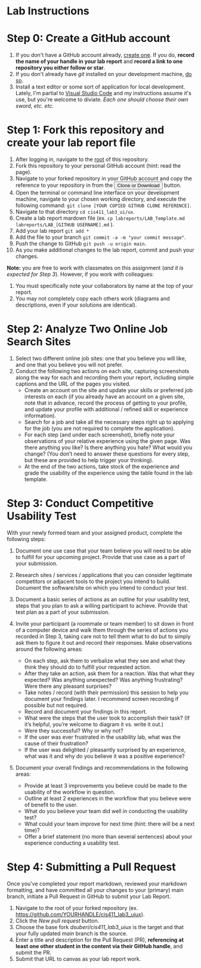 # Lab Instructions

# Step 0: Create a GitHub account
1. If you don't have a GitHub account already, [create one](https://github.com/join). If you do, **record the name of your handle in your lab report** and **record a link to one repository you either follow or star**.
2. If you don't already have _git_ installed on your development machine, [do so](https://git-scm.com/downloads).
3. Install a text editor or some sort of application for local development. Lately, I'm partial to [Visual Studio Code](https://code.visualstudio.com/) and my instructions assume it's use, but you're welcome to diviate. _Each one should choose their own sword, etc. etc._

# Step 1: Fork this repository and create your lab report file
1. After logging in, navigate to the [root](https://github.com/dsuberi/cis411_lab3_uiux) of this repository.
2. Fork this repository to your personal GitHub account (hint: read the page).
3. Navigate to your forked repository in your GitHub account and copy the reference to your repository in from the <button class="btn btn-sm btn-primary">Clone or Download</button> button.
4. Open the terminal or command line interface on your development machine, navigate to your chosen working directory, and execute the following command: ```git clone [YOUR COPIED GITHUB CLONE REFERENCE]```.
5. Navigate to that directory ```cd cis411_lab3_ui/ux```.
6. Create a lab report mardown file (ex. ```cp labreports/LAB_Template.md labreports/LAB_[GITHUB USERNAME].md``` ).
7. Add your lab report ```git add *```
8. Add the file to your branch ```git commit -a -m "your commit message"```.
9. Push the change to GitHub ```git push -u origin main```.
10. As you make additional changes to the lab report, commit and push your changes.

**Note:** you are free to work with classmates on this assignment (*and it is expected for Step 3*).  However, if you work with colleagues:

1. You must specifically note your collaborators by name at the top of your report.
2. You may not completely copy each others work (diagrams and descriptions, even if your solutions are identical).

# Step 2: Analyze Two Online Job Search Sites
1. Select two different online job sites: one that you believe you will like, and one that you believe you will not prefer.  
1. Conduct the following two actions on each site, capturing screenshots along the way for each and recording them your report, including simple captions and the URL of the pages you visited.
   - Create an account on the site and update your skills or preferred job interests on each (if you already have an account on a given site, note that in advance, record the process of getting to your profile, and update your profile with additional / refined skill or experience information).  
   - Search for a job and take all the necessary steps right up to applying for the job (you are not required to complete the application).    
   - For each step (and under each screenshot), briefly note your observations of your relative experience using the given page. Was there anything you like? Is there anything you hate? What would you change? (You don’t need to answer these questions for every step, but these are provided to help trigger your thinking).  
   - At the end of the two actions, take stock of the experience and grade the usability of the experience using the table found in the lab template.

# Step 3: Conduct Competitive Usability Test
With your newly formed team and your assigned product, complete the following steps:
1. Document one use case that your team believe you will need to be able to fulfill for your upcoming project. Provide that use case as a part of your submission.
2. Research sites / services / applications that you can consider legitimate competitors or adjacent tools to the project you intend to build. Document the software/site on which you intend to conduct your test.
3. Document a basic series of actions as an outline for your usability test, steps that you plan to ask a willing participant to achieve. Provide that test plan as a part of your submission.
4. Invite your participant (a roommate or team member) to sit down in front of a computer device and walk them through the series of actions you recorded in Step 3, taking care not to tell them what to do but to simply ask them to figure it out and record their responses.  Make observations around the following areas:
   - On each step, ask them to verbalize what they see and what they think they should do to fulfill your requested action.
   - After they take an action, ask them for a reaction. Was that what they expected? Was anything unexpected? Was anything frustrating? Were there any pleasant surprises?
   - Take notes / record (with their permission) this session to help you document your findings later. I recommend screen recording if possible but not required.
   - Record and document your findings in this report.
   - What were the steps that the user took to accomplish their task? (If it’s helpful, you’re welcome to diagram it vs. write it out.)
   - Were they successful? Why or why not?
   - If the user was ever frustrated in the usability lab, what was the cause of their frustration?
   - If the user was delighted / pleasantly surprised by an experience, what was it and why do you believe it was a positive experience?

5. Document your overall findings and recommendations in the following areas:
   - Provide at least 3 improvements you believe could be made to the usability of the workflow in question.
   - Outline at least 2 experiences in the workflow that you believe were of benefit to the user.
   - What do you believe your team did well in conducting the usability test?
   - What could your team improve for next time (hint: there will be a next time)?
   - Offer a brief statement (no more than several sentences) about your experience conducting a usability test.

# Step 4: Submitting a Pull Request
Once you've completed your report markdown, reviewed your markdown formatting, and have committed all your changes to your (primary) main branch, initiate a Pull Request in GitHub to submit your Lab Report.
1. Navigate to the root of your forked repository (ex. https://github.com/YOURHANDLE/cis411_lab3_uiux).
2. Click the _New pull request_ button.
3. Choose the base fork _dsuberi/cis411_lab3_uiux_ is the target and that your fully updated _main_ branch is the source.
4. Enter a title and description for the Pull Request (PR), **referencing at least one other student in the content via their GitHub handle**, and submit the PR.
5. Submit that URL to canvas as your lab report work.